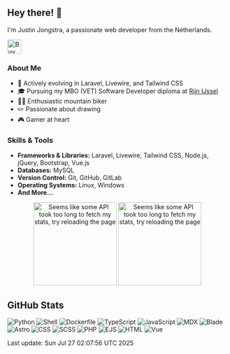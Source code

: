 ## Hey there! 👋

I'm Justin Jongstra, a passionate web developer from the Netherlands.

<a href='https://ko-fi.com/justinjongstra' target='_blank'><img height='32' style='border:0px;height:32px;' src='https://cdn.ko-fi.com/cdn/kofi2.png?v=3' border='0' alt='Buy Me a Coffee at ko-fi.com' /></a> 
<br>

### About Me
- 🌱 Actively evolving in Laravel, Livewire, and Tailwind CSS
- 🎓 Pursuing my MBO (VET) Software Developer diploma at [Rijn IJssel](https://www.rijnijssel.nl/)
- 🚵‍♂️ Enthusiastic mountain biker
- ✏️ Passionate about drawing
- 🎮 Gamer at heart

### Skills & Tools
- **Frameworks & Libraries:** Laravel, Livewire, Tailwind CSS, Node.js, jQuery, Bootstrap, Vue.js
- **Databases:** MySQL
- **Version Control:** Git, GitHub, GitLab
- **Operating Systems:** Linux, Windows
- **And More...**


<p align="center">
  <img style="height: 190px;" src="https://github-readme-stats-sigma-two-42.vercel.app/api?username=Justin0122&show_icons=true&theme=outrun" alt="Seems like some API took too long to fetch my stats, try reloading the page"/>
  <img style="height: 190px;" src="https://github-readme-stats-sigma-two-42.vercel.app/api/top-langs/?username=Justin0122&layout=compact&theme=outrun" alt="Seems like some API took too long to fetch my stats, try reloading the page"/>
</p>
</p>



## GitHub Stats
![Python](https://img.shields.io/badge/Python-.04%25-blue)
![Shell](https://img.shields.io/badge/Shell-.04%25-blue)
![Dockerfile](https://img.shields.io/badge/Dockerfile-0%25-blue)
![TypeScript](https://img.shields.io/badge/TypeScript-.94%25-blue)
![JavaScript](https://img.shields.io/badge/JavaScript-7.97%25-blue)
![MDX](https://img.shields.io/badge/MDX-1.40%25-blue)
![Blade](https://img.shields.io/badge/Blade-19.84%25-blue)
![Astro](https://img.shields.io/badge/Astro-1.06%25-blue)
![CSS](https://img.shields.io/badge/CSS-.75%25-blue)
![SCSS](https://img.shields.io/badge/SCSS-1.79%25-blue)
![PHP](https://img.shields.io/badge/PHP-55.63%25-blue)
![EJS](https://img.shields.io/badge/EJS-.21%25-blue)
![HTML](https://img.shields.io/badge/HTML-.02%25-blue)
![Vue](https://img.shields.io/badge/Vue-10.23%25-blue)

Last update: Sun Jul 27 02:07:56 UTC 2025

